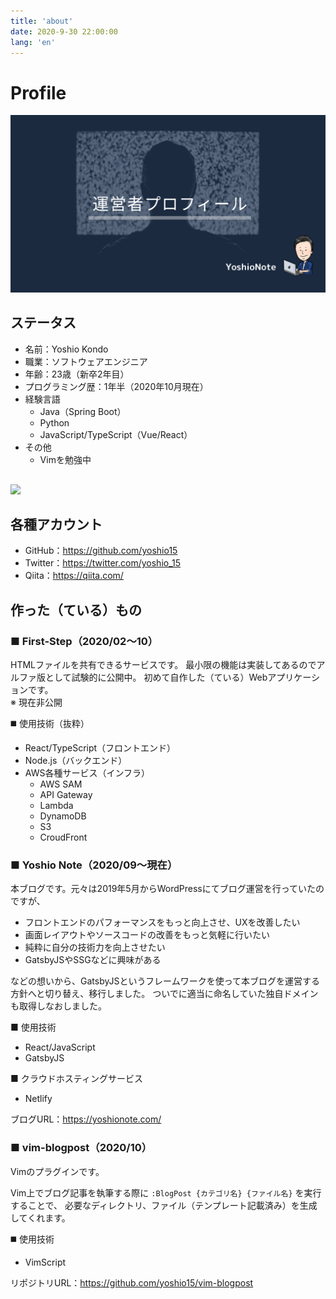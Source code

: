 ```yaml
---
title: 'about'
date: 2020-9-30 22:00:00
lang: 'en'
---
```


# Profile
![](./images/thum_profile.png)

## ステータス
- 名前：Yoshio Kondo
- 職業：ソフトウェアエンジニア
- 年齢：23歳（新卒2年目）
- プログラミング歴：1年半（2020年10月現在）
- 経験言語
  - Java（Spring Boot）
  - Python
  - JavaScript/TypeScript（Vue/React）
- その他
  - Vimを勉強中

<!-- GitHub -->
<div style="margin-top:30px;">
  <a href="https://github.com/yoshio15" target="_blank">
    <img src="https://grass-graph.moshimo.works/images/yoshio15.png">
  </a>
</div>

## 各種アカウント
- GitHub：https://github.com/yoshio15
- Twitter：https://twitter.com/yoshio_15
- Qiita：https://qiita.com/

## 作った（ている）もの
### ■ First-Step（2020/02〜10）
HTMLファイルを共有できるサービスです。
最小限の機能は実装してあるのでアルファ版として試験的に公開中。
初めて自作した（ている）Webアプリケーションです。  
※ 現在非公開

◼️ 使用技術（抜粋）
- React/TypeScript（フロントエンド）
- Node.js（バックエンド）
- AWS各種サービス（インフラ）
  - AWS SAM
  - API Gateway
  - Lambda
  - DynamoDB
  - S3
  - CroudFront


### ■ Yoshio Note（2020/09〜現在）
本ブログです。元々は2019年5月からWordPressにてブログ運営を行っていたのですが、
- フロントエンドのパフォーマンスをもっと向上させ、UXを改善したい
- 画面レイアウトやソースコードの改善をもっと気軽に行いたい
- 純粋に自分の技術力を向上させたい
- GatsbyJSやSSGなどに興味がある

などの想いから、GatsbyJSというフレームワークを使って本ブログを運営する方針へと切り替え、移行しました。
ついでに適当に命名していた独自ドメインも取得しなおしました。

■ 使用技術
- React/JavaScript
- GatsbyJS

■ クラウドホスティングサービス
- Netlify

ブログURL：https://yoshionote.com/

### ■ vim-blogpost（2020/10）
Vimのプラグインです。

Vim上でブログ記事を執筆する際に `:BlogPost {カテゴリ名} {ファイル名}` を実行することで、
必要なディレクトリ、ファイル（テンプレート記載済み）を生成してくれます。

◼️ 使用技術
- VimScript

リポジトリURL：https://github.com/yoshio15/vim-blogpost
